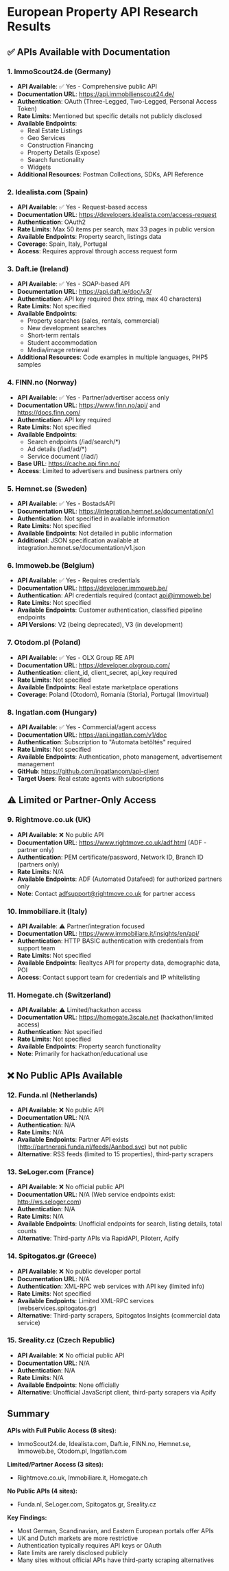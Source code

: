 # European Property API Research Results

## ✅ APIs Available with Documentation

### 1. **ImmoScout24.de (Germany)**
- **API Available**: ✅ Yes - Comprehensive public API
- **Documentation URL**: https://api.immobilienscout24.de/
- **Authentication**: OAuth (Three-Legged, Two-Legged, Personal Access Token)
- **Rate Limits**: Mentioned but specific details not publicly disclosed
- **Available Endpoints**: 
  - Real Estate Listings
  - Geo Services
  - Construction Financing
  - Property Details (Expose)
  - Search functionality
  - Widgets
- **Additional Resources**: Postman Collections, SDKs, API Reference

### 2. **Idealista.com (Spain)**
- **API Available**: ✅ Yes - Request-based access
- **Documentation URL**: https://developers.idealista.com/access-request
- **Authentication**: OAuth2
- **Rate Limits**: Max 50 items per search, max 33 pages in public version
- **Available Endpoints**: Property search, listings data
- **Coverage**: Spain, Italy, Portugal
- **Access**: Requires approval through access request form

### 3. **Daft.ie (Ireland)**
- **API Available**: ✅ Yes - SOAP-based API
- **Documentation URL**: https://api.daft.ie/doc/v3/
- **Authentication**: API key required (hex string, max 40 characters)
- **Rate Limits**: Not specified
- **Available Endpoints**:
  - Property searches (sales, rentals, commercial)
  - New development searches
  - Short-term rentals
  - Student accommodation
  - Media/image retrieval
- **Additional Resources**: Code examples in multiple languages, PHP5 samples

### 4. **FINN.no (Norway)**
- **API Available**: ✅ Yes - Partner/advertiser access only
- **Documentation URL**: https://www.finn.no/api/ and https://docs.finn.com/
- **Authentication**: API key required
- **Rate Limits**: Not specified
- **Available Endpoints**:
  - Search endpoints (/iad/search/*)
  - Ad details (/iad/ad/*)
  - Service document (/iad/)
- **Base URL**: https://cache.api.finn.no/
- **Access**: Limited to advertisers and business partners only

### 5. **Hemnet.se (Sweden)**
- **API Available**: ✅ Yes - BostadsAPI
- **Documentation URL**: https://integration.hemnet.se/documentation/v1
- **Authentication**: Not specified in available information
- **Rate Limits**: Not specified
- **Available Endpoints**: Not detailed in public information
- **Additional**: JSON specification available at integration.hemnet.se/documentation/v1.json

### 6. **Immoweb.be (Belgium)**
- **API Available**: ✅ Yes - Requires credentials
- **Documentation URL**: https://developer.immoweb.be/
- **Authentication**: API credentials required (contact api@immoweb.be)
- **Rate Limits**: Not specified
- **Available Endpoints**: Customer authentication, classified pipeline endpoints
- **API Versions**: V2 (being deprecated), V3 (in development)

### 7. **Otodom.pl (Poland)**
- **API Available**: ✅ Yes - OLX Group RE API
- **Documentation URL**: https://developer.olxgroup.com/
- **Authentication**: client_id, client_secret, api_key required
- **Rate Limits**: Not specified
- **Available Endpoints**: Real estate marketplace operations
- **Coverage**: Poland (Otodom), Romania (Storia), Portugal (Imovirtual)

### 8. **Ingatlan.com (Hungary)**
- **API Available**: ✅ Yes - Commercial/agent access
- **Documentation URL**: https://api.ingatlan.com/v1/doc
- **Authentication**: Subscription to "Automata betöltés" required
- **Rate Limits**: Not specified
- **Available Endpoints**: Authentication, photo management, advertisement management
- **GitHub**: https://github.com/ingatlancom/api-client
- **Target Users**: Real estate agents with subscriptions

## ⚠️ Limited or Partner-Only Access

### 9. **Rightmove.co.uk (UK)**
- **API Available**: ❌ No public API
- **Documentation URL**: https://www.rightmove.co.uk/adf.html (ADF - partner only)
- **Authentication**: PEM certificate/password, Network ID, Branch ID (partners only)
- **Rate Limits**: N/A
- **Available Endpoints**: ADF (Automated Datafeed) for authorized partners only
- **Note**: Contact adfsupport@rightmove.co.uk for partner access

### 10. **Immobiliare.it (Italy)**
- **API Available**: ⚠️ Partner/integration focused
- **Documentation URL**: https://www.immobiliare.it/insights/en/api/
- **Authentication**: HTTP BASIC authentication with credentials from support team
- **Rate Limits**: Not specified
- **Available Endpoints**: Realtycs API for property data, demographic data, POI
- **Access**: Contact support team for credentials and IP whitelisting

### 11. **Homegate.ch (Switzerland)**
- **API Available**: ⚠️ Limited/hackathon access
- **Documentation URL**: https://homegate.3scale.net (hackathon/limited access)
- **Authentication**: Not specified
- **Rate Limits**: Not specified
- **Available Endpoints**: Property search functionality
- **Note**: Primarily for hackathon/educational use

## ❌ No Public APIs Available

### 12. **Funda.nl (Netherlands)**
- **API Available**: ❌ No public API
- **Documentation URL**: N/A
- **Authentication**: N/A
- **Rate Limits**: N/A
- **Available Endpoints**: Partner API exists (http://partnerapi.funda.nl/feeds/Aanbod.svc) but not public
- **Alternative**: RSS feeds (limited to 15 properties), third-party scrapers

### 13. **SeLoger.com (France)**
- **API Available**: ❌ No official public API
- **Documentation URL**: N/A (Web service endpoints exist: http://ws.seloger.com)
- **Authentication**: N/A
- **Rate Limits**: N/A
- **Available Endpoints**: Unofficial endpoints for search, listing details, total counts
- **Alternative**: Third-party APIs via RapidAPI, Piloterr, Apify

### 14. **Spitogatos.gr (Greece)**
- **API Available**: ❌ No public developer portal
- **Documentation URL**: N/A
- **Authentication**: XML-RPC web services with API key (limited info)
- **Rate Limits**: Not specified
- **Available Endpoints**: Limited XML-RPC services (webservices.spitogatos.gr)
- **Alternative**: Third-party scrapers, Spitogatos Insights (commercial data service)

### 15. **Sreality.cz (Czech Republic)**
- **API Available**: ❌ No official public API
- **Documentation URL**: N/A
- **Authentication**: N/A
- **Rate Limits**: N/A  
- **Available Endpoints**: None officially
- **Alternative**: Unofficial JavaScript client, third-party scrapers via Apify

## Summary

**APIs with Full Public Access (8 sites):**
- ImmoScout24.de, Idealista.com, Daft.ie, FINN.no, Hemnet.se, Immoweb.be, Otodom.pl, Ingatlan.com

**Limited/Partner Access (3 sites):**
- Rightmove.co.uk, Immobiliare.it, Homegate.ch

**No Public APIs (4 sites):**
- Funda.nl, SeLoger.com, Spitogatos.gr, Sreality.cz

**Key Findings:**
- Most German, Scandinavian, and Eastern European portals offer APIs
- UK and Dutch markets are more restrictive
- Authentication typically requires API keys or OAuth
- Rate limits are rarely disclosed publicly
- Many sites without official APIs have third-party scraping alternatives